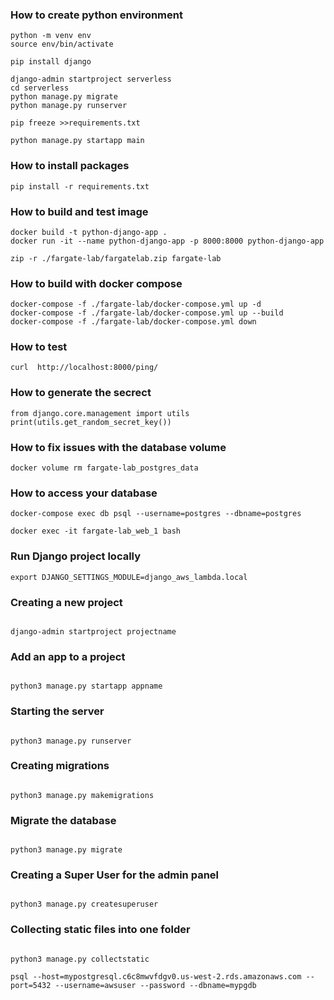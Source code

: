 ### How to create python environment

```
python -m venv env
source env/bin/activate
```

```
pip install django

django-admin startproject serverless
cd serverless
python manage.py migrate
python manage.py runserver

pip freeze >>requirements.txt

python manage.py startapp main
```

### How to install packages

```
pip install -r requirements.txt
```

### How to build and test image

```
docker build -t python-django-app .
docker run -it --name python-django-app -p 8000:8000 python-django-app
```

```
zip -r ./fargate-lab/fargatelab.zip fargate-lab
```

### How to build with docker compose

```
docker-compose -f ./fargate-lab/docker-compose.yml up -d
docker-compose -f ./fargate-lab/docker-compose.yml up --build
docker-compose -f ./fargate-lab/docker-compose.yml down
```

### **How to test**

```
curl  http://localhost:8000/ping/
```

### How to generate the secrect

```
from django.core.management import utils
print(utils.get_random_secret_key())
```

### How to fix issues with the database volume

```
docker volume rm fargate-lab_postgres_data
```

### **How to access your database**

```
docker-compose exec db psql --username=postgres --dbname=postgres
```

```
docker exec -it fargate-lab_web_1 bash
```

### **Run Django project locally**

```
export DJANGO_SETTINGS_MODULE=django_aws_lambda.local
```

### **Creating a new project**

```

django-admin startproject projectname

```

### **Add an app to a project**

```

python3 manage.py startapp appname

```

### **Starting the server**

```

python3 manage.py runserver

```

### **Creating migrations**

```

python3 manage.py makemigrations

```

### **Migrate the database**

```

python3 manage.py migrate

```

### **Creating a Super User for the admin panel**

```

python3 manage.py createsuperuser

```

### **Collecting static files into one folder**

```

python3 manage.py collectstatic

```

```
psql --host=mypostgresql.c6c8mwvfdgv0.us-west-2.rds.amazonaws.com --port=5432 --username=awsuser --password --dbname=mypgdb
```
